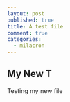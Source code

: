 ```yaml
---
layout: post
published: true
title: A test file
comment: true
categories: 
  - milacron
---
```


## My New T

Testing my new file